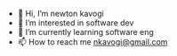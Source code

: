 - 👋 Hi, I’m newton kavogi
- 👀 I’m interested in software dev
- 🌱 I’m currently learning software eng
- 📫 How to reach me nkavogi@gmail.com

<!---
nkavogi/nkavogi is a ✨ special ✨ repository because its `README.md` (this file) appears on your GitHub profile.
You can click the Preview link to take a look at your changes.
--->
